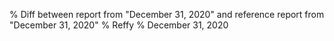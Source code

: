 % Diff between report from "December 31, 2020" and reference report from "December 31, 2020"
% Reffy
% December 31, 2020

